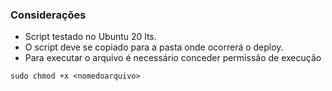 ### Considerações
*   Script testado no Ubuntu 20 lts.
*   O script deve se copiado para a pasta onde ocorrerá o deploy.
*   Para executar o arquivo é necessário conceder permissão de execução
    
```
sudo chmod +x <nomedoarquivo>
```
